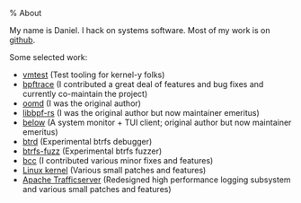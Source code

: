 % About

My name is Daniel. I hack on systems software. Most of my work is on
[github](https://github.com/danobi/).

Some selected work:

* [vmtest][0] (Test tooling for kernel-y folks)
* [bpftrace][1] (I contributed a great deal of features and bug fixes and
  currently co-maintain the project)
* [oomd][2] (I was the original author)
* [libbpf-rs][3] (I was the original author but now maintainer emeritus)
* [below][4] (A system monitor + TUI client; original author but now maintainer
  emeritus)
* [btrd][5] (Experimental btrfs debugger)
* [btrfs-fuzz][6] (Experimental btrfs fuzzer)
* [bcc][7] (I contributed various minor fixes and features)
* [Linux kernel][8] (Various small patches and features)
* [Apache Trafficserver][9] (Redesigned high performance logging subsystem and
  various small patches and features)

[0]: https://github.com/danobi/vmtest
[1]: https://github.com/iovisor/bpftrace
[2]: https://github.com/facebookincubator/oomd
[3]: https://github.com/libbpf/libbpf-rs
[4]: https://github.com/facebookincubator/below
[5]: https://github.com/danobi/btrd
[6]: https://github.com/danobi/btrfs-fuzz
[7]: https://github.com/iovisor/bcc
[8]: https://git.kernel.org/pub/scm/linux/kernel/git/torvalds/linux.git/log/?qt=author&q=Daniel+Xu
[9]: https://github.com/apache/trafficserver
